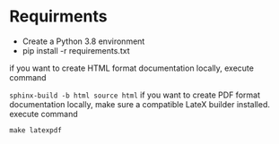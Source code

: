 # Requirments

* Create a Python 3.8 environment
* pip install -r requirements.txt

if you want to create HTML format documentation locally, execute command

```sphinx-build -b html source html```
if you want to create PDF format documentation locally, make sure a compatible LateX builder installed. execute command

```make latexpdf```